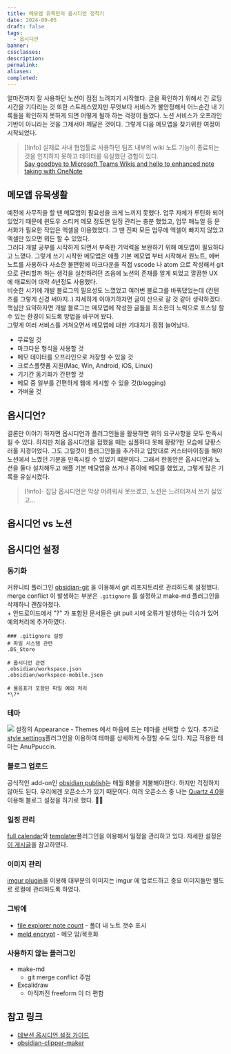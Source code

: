 ```yaml
---
title: 메모앱 유목민의 옵시디언 정착기
date: 2024-09-05
draft: false
tags:
  - 옵시디언
banner: 
cssclasses: 
description: 
permalink: 
aliases: 
completed:
---
```

얼마전까지 잘 사용하던 노션이 점점 느려지기 시작했다. 글을 확인하기 위해서 긴 로딩시간을 기다리는 것 또한 스트레스였지만 무엇보다 서비스가 불안정해서 어느순간 내 기록들을 확인하지 못하게 되면 어떻게 될까 하는 걱정이 들었다. 노션 서비스가 오프라인 기반이 아니라는 것을 그제서야 깨달은 것이다. 그렇게 다음 메모앱을 찾기위한 여정이 시작되었다.   

> [!info]
> 실제로 사내 협업툴로 사용하던 팀즈 내부의 wiki 노트 기능이 종료되는 것을 인지하지 못하고 데이터를 유실했던 경험이 있다.  
> [Say goodbye to Microsoft Teams Wikis and hello to enhanced note taking with OneNote](https://teams.handsontek.net/2023/05/09/say-goodbye-microsoft-teams-wikis-hello-enhanced-note-taking-onenote/)

## 메모앱 유목생활
예전에 사무직을 할 땐 메모앱의 필요성을 크게 느끼지 못했다. 업무 자체가 루틴화 되어있었기 때문에 윈도우 스티커 메모 정도면 일정 관리는 충분 했었고, 업무 매뉴얼 등 문서화가 필요한 작업은 엑셀을 이용했었다. 그 땐 진짜 모든 업무에 엑셀이 빠지지 않았고 엑셀만 있으면 뭐든 할 수 있었다.  
그러다 개발 공부를 시작하게 되면서 부족한 기억력을 보완하기 위해 메모앱이 필요하다고 느꼈다. 그렇게 쓰기 시작한 메모앱은 애플 기본 메모앱 부터 시작해서 원노트, 에버노트를 사용하다 사소한 불편함에 마크다운을 직접 vscode 나 atom 으로 작성해서 git 으로 관리할까 하는 생각을 실천하려던 즈음에 노션의 존재를 알게 되었고 깔끔한 UX 에 매료되어 대략 4년정도 사용했다.  
비슷한 시기에 개발 블로그의 필요성도 느꼈었고 여러번 블로그를 바꿔댔었는데 (컨텐츠를 그렇게 신경 써야지..) 자세하게 이야기하자면 글이 산으로 갈 것 같아 생략하겠다. 핵심만 요약하자면 개발 블로그는 메모앱에 작성한 글들을 최소한의 노력으로 포스팅 할 수 있는 환경이 되도록 방법을 바꾸어 왔다.  
그렇게 여러 서비스를 거쳐오면서 메모앱에 대한 기대치가 점점 늘어났다.

- 무료일 것
- 마크다운 형식을 사용할 것
- 메모 데이터를 오프라인으로 저장할 수 있을 것
- 크로스플랫폼 지원(Mac, Win, Android, iOS, Linux)
- 기기간 동기화가 간편할 것
- 메모 중 일부를 간편하게 웹에 게시할 수 있을 것(blogging)
- 가벼울 것

## 옵시디언?
결론만 이야기 하자면 옵시디언과 플러그인들을 활용하면 위의 요구사항을 모두 만족시킬 수 있다. 하지만 처음 옵시디언을 접했을 때는 심플하다 못해 황량?한 모습에 당황스러울 지경이었다. 그도 그럴것이 플러그인들을 추가하고 입맛대로 커스터마이징을 해야 노션에서 느꼈던 기분을 만족시킬 수 있었기 때문이다. 그래서 한동안은 옵시디언과 노션을 둘다 설치해두고 애플 기본 메모앱을 쓰거나 종이에 메모를 했었고, 그렇게 많은 기록을 유실시켰다.  

> [!info]- 잡담
> 옵시디언은 막상 어려워서 못쓰겠고, 노션은 느려터져서 쓰기 싫었고...

## 옵시디언 vs 노션


## 옵시디언 설정
### 동기화
커뮤니티 플러그인 [obsidian-git](https://github.com/Vinzent03/obsidian-git) 을 이용해서 git 리포지토리로 관리하도록 설정했다. merge conflict 이 발생하는 부분은 `.gitignore` 를 설정하고 make-md 플러그인을 삭제하니 괜찮아졌다.  
\+ 안드로이드에서 "?" 가 포함된 문서들은 git pull 시에 오류가 발생하는 이슈가 있어 예외처리에 추가하였다.

```
### .gitignore 설정
# 파일 시스템 관련
.DS_Store

# 옵시디언 관련
.obsidian/workspace.json
.obsidian/workspace-mobile.json

# 물음표가 포함된 파일 예외 처리
*\?*
```

### 테마

![](https://i.imgur.com/w7uyPuG.png)
설정의 Appearance - Themes 에서 마음에 드는 테마를 선택할 수 있다. 추가로 [style settings](https://github.com/mgmeyers/obsidian-style-settings)플러그인을 이용하여 테마를 상세하게 수정할 수도 있다. 지금 적용한 테마는 AnuPpuccin.

### 블로그 업로드
공식적인 add-on인 [obsidian publish](https://obsidian.md/publish)는 매월 8불을 지불해야한다. 하지만 걱정하지 않아도 된다. 우리에겐 오픈소스가 있기 때문이다. 여러 오픈소스 중 나는 [Quartz 4.0](https://quartz.jzhao.xyz/)을 이용해 블로그 설정을 하기로 했다.  🙌🏻

### 일정 관리
[full calendar](https://github.com/obsidian-community/obsidian-full-calendar)와 [templater](https://github.com/SilentVoid13/Templater)플러그인을 이용해서 일정을 관리하고 있다. 자세한 설정은 [이 게시글](https://devocean.sk.com/search/techBoardDetail.do?ID=165849)을 참고하였다.

### 이미지 관리
[imgur plugin](https://github.com/gavvvr/obsidian-imgur-plugin)을 이용해 대부분의 이미지는 imgur 에 업로드하고 중요 이미지들만 별도로 로컬에 관리하도록 하였다.

### 그밖에
- [file explorer note count](https://github.com/ozntel/file-explorer-note-count) - 폴더 내 노트 갯수 표시
- [meld encrypt](https://github.com/meld-cp/obsidian-encrypt) - 메모 암/복호화

### 사용하지 않는 플러그인
- make-md
	- git merge conflict 주범
- Excalidraw
	- 아직까진 freeform 이 더 편함

## 참고 링크
- [데보션 옵시디언 설정 가이드](https://devocean.sk.com/search/techBoardDetail.do?ID=165849)
- [obsidian-clipper-maker](https://obsidian-clipper-maker.ganesshkumar.com/)